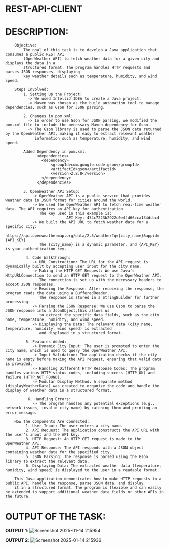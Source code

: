 # REST-API-CLIENT

# DESCRIPTION: 

        Objective:
            The goal of this task is to develop a Java application that consumes a public REST API 
            (OpenWeather API) to fetch weather data for a given city and displays the data in a 
            structured format. The program handles HTTP requests and parses JSON responses, displaying 
            key weather details such as temperature, humidity, and wind speed.
        
        Steps Involved:
            1. Setting Up the Project:
              -> We used IntelliJ IDEA to create a Java project.
              -> Maven was chosen as the build automation tool to manage dependencies, such as Gson for JSON parsing.
              
            2. Changes in pom.xml:
              -> In order to use Gson for JSON parsing, we modified the pom.xml file to include the necessary Maven dependency for Gson.
              -> The Gson library is used to parse the JSON data returned by the OpenWeather API, making it easy to extract relevant weather
                 information such as temperature, humidity, and wind speed.
                 
            Added Dependency in pom.xml:
                  <dependencies>
                    <dependency>
                        <groupId>com.google.code.gson</groupId>
                        <artifactId>gson</artifactId>
                        <version>2.8.8</version>
                    </dependency>
                  </dependencies>
                  
            3. OpenWeather API Setup:
                -> OpenWeather API is a public service that provides weather data in JSON format for cities around the world.
                -> We used the OpenWeather API to fetch real-time weather data. The API requires an API key for authentication. 
                   The key used in this example is:
                               API Key: 454c7223b2922c0e4fd66cca134dcbc4
                -> We built the API URL to fetch weather data for a specific city:
                               https://api.openweathermap.org/data/2.5/weather?q={city_name}&appid={API_KEY}
                   The {city_name} is a dynamic parameter, and {API_KEY} is your authentication key.
                   
             4. Code Walkthrough:
                -> URL Construction: The URL for the API request is dynamically built by accepting user input for the city name.
                -> Making the HTTP GET Request: We use Java’s HttpURLConnection to send an HTTP GET request to the OpenWeather API.
                   The connection is set up with the necessary headers to accept JSON responses.
                -> Reading the Response: After receiving the response, the program reads the data using a BufferedReader. 
                   The response is stored in a StringBuilder for further processing.
                -> Parsing the JSON Response: We use Gson to parse the JSON response into a JsonObject,this allows us 
                   to extract the specific data fields, such as the city name, temperature, humidity, and wind speed.
                -> Displaying the Data: The relevant data (city name, temperature, humidity, wind speed) is extracted
                   and displayed in a structured format.
                   
             5. Features Added:
                -> Dynamic City Input: The user is prompted to enter the city name, which is used to query the OpenWeather API.
                -> Input Validation: The application checks if the city name is empty before making the API request, ensuring that valid data is provided.
                -> Handling Different HTTP Response Codes: The program handles various HTTP status codes, including success (HTTP_OK) and failure (HTTP_NOT_FOUND).
                -> Modular Display Method: A separate method (displayWeatherData) was created to organize the code and handle the display of weather data in a structured format.
                
              6. Handling Errors:
                -> The program handles any potential exceptions (e.g., network issues, invalid city name) by catching them and printing an error message.
                
        How the Components Are Connected:
             1. User Input: The user enters a city name.
             2. API Request: The application constructs the API URL with the user’s input and the API key.
             3. HTTP Request: An HTTP GET request is made to the OpenWeather API.
             4. API Response: The API responds with a JSON object containing weather data for the specified city.
             5. JSON Parsing: The response is parsed using the Gson library to extract the relevant data.
             6. Displaying Data: The extracted weather data (temperature, humidity, wind speed) is displayed to the user in a readable format.
        
        This Java application demonstrates how to make HTTP requests to a public API, handle the response, parse JSON data, and display 
        it in a structured format. The program is flexible and can easily be extended to support additional weather data fields or other APIs in the future.


# OUTPUT OF THE TASK: 

**OUTPUT 1**:
![Screenshot 2025-01-14 215954](https://github.com/user-attachments/assets/008bef9a-4c2b-4f93-9780-b9b62480280c)

**OUTPUT 2**:
![Screenshot 2025-01-14 215936](https://github.com/user-attachments/assets/e9a9296b-51ee-4a6e-bcbf-a22c3c779eea)




            

   
